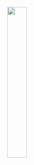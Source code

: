 <p align="center" width="100%">
    <img width="30%" src="https://cdnb.artstation.com/p/assets/images/images/031/152/681/large/patrick-taylor-snail-wizard-as.jpg?1602756515"> 
</p>
